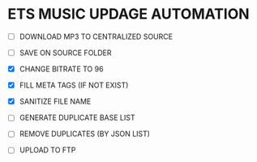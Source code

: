 # ETS MUSIC UPDAGE AUTOMATION

- [ ] DOWNLOAD MP3 TO CENTRALIZED SOURCE
- [ ] SAVE ON SOURCE FOLDER
- [x] CHANGE BITRATE TO 96
- [x] FILL META TAGS (IF NOT EXIST)
- [x] SANITIZE FILE NAME
- [ ] GENERATE DUPLICATE BASE LIST
- [ ] REMOVE DUPLICATES (BY JSON LIST)
- [ ] UPLOAD TO FTP


